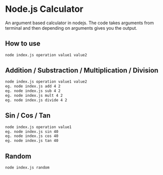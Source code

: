 # Node.js Calculator

An argument based calculator in nodejs. The code takes arguments from terminal and then depending on arguments gives you the output.


## How to use
```bash
node index.js operation value1 value2
```

## Addition / Substraction / Multiplication / Division 

```bash
node index.js operation value1 value2
eg. node index.js add 4 2
eg. node index.js sub 4 2
eg. node index.js mult 4 2
eg. node index.js divide 4 2
```

## Sin / Cos / Tan

```bash
node index.js operation value1
eg. node index.js sin 40
eg. node index.js cos 40
eg. node index.js tan 40
```

## Random

```bash
node index.js random 
```
